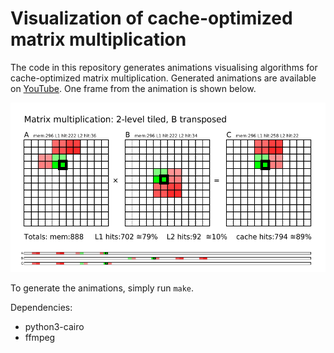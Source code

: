 Visualization of cache-optimized matrix multiplication
======================================================

The code in this repository generates animations visualising
algorithms for cache-optimized matrix multiplication. Generated
animations are available on
[YouTube](https://www.youtube.com/playlist?list=PLB_aWiiTt1af-dICxt6E7pNJWrfcqHE2g).
One frame from the animation is shown below.

![Example](/mmul-example.png)

To generate the animations, simply run `make`.

Dependencies:
- python3-cairo
- ffmpeg
